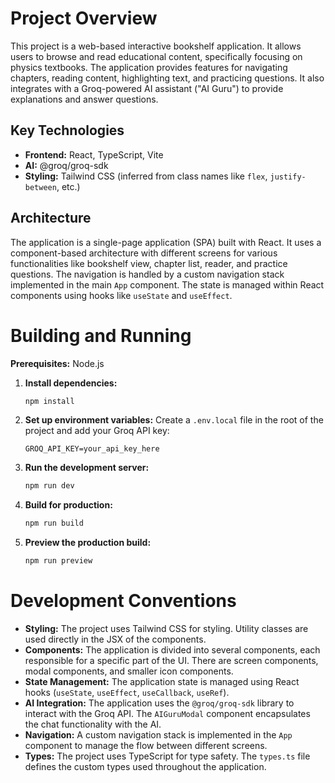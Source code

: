 

# Project Overview

This project is a web-based interactive bookshelf application. It allows users to browse and read educational content, specifically focusing on physics textbooks. The application provides features for navigating chapters, reading content, highlighting text, and practicing questions. It also integrates with a Groq-powered AI assistant ("AI Guru") to provide explanations and answer questions.

## Key Technologies

*   **Frontend:** React, TypeScript, Vite
*   **AI:** @groq/groq-sdk
*   **Styling:** Tailwind CSS (inferred from class names like `flex`, `justify-between`, etc.)

## Architecture

The application is a single-page application (SPA) built with React. It uses a component-based architecture with different screens for various functionalities like bookshelf view, chapter list, reader, and practice questions. The navigation is handled by a custom navigation stack implemented in the main `App` component. The state is managed within React components using hooks like `useState` and `useEffect`.

# Building and Running

**Prerequisites:** Node.js

1.  **Install dependencies:**
    ```bash
    npm install
    ```

2.  **Set up environment variables:**
    Create a `.env.local` file in the root of the project and add your Groq API key:
    ```
    GROQ_API_KEY=your_api_key_here
    ```

3.  **Run the development server:**
    ```bash
    npm run dev
    ```

4.  **Build for production:**
    ```bash
    npm run build
    ```

5.  **Preview the production build:**
    ```bash
    npm run preview
    ```

# Development Conventions

*   **Styling:** The project uses Tailwind CSS for styling. Utility classes are used directly in the JSX of the components.
*   **Components:** The application is divided into several components, each responsible for a specific part of the UI. There are screen components, modal components, and smaller icon components.
*   **State Management:** The application state is managed using React hooks (`useState`, `useEffect`, `useCallback`, `useRef`).
*   **AI Integration:** The application uses the `@groq/groq-sdk` library to interact with the Groq API. The `AIGuruModal` component encapsulates the chat functionality with the AI.
*   **Navigation:** A custom navigation stack is implemented in the `App` component to manage the flow between different screens.
*   **Types:** The project uses TypeScript for type safety. The `types.ts` file defines the custom types used throughout the application.
